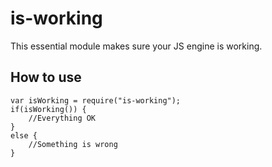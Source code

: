 # is-working

This essential module makes sure your JS engine is working.

## How to use

	var isWorking = require("is-working");
	if(isWorking()) {
		//Everything OK
	}
	else {
		//Something is wrong
	}
